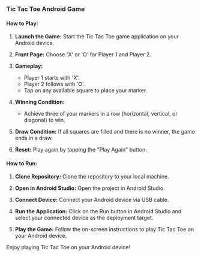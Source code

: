 ### Tic Tac Toe Android Game

#### How to Play:

1. **Launch the Game:** Start the Tic Tac Toe game application on your Android device.
   
2. **Front Page:** Choose 'X' or 'O' for Player 1 and Player 2.

3. **Gameplay:** 
   - Player 1 starts with 'X'.
   - Player 2 follows with 'O'.
   - Tap on any available square to place your marker.
   
4. **Winning Condition:** 
   - Achieve three of your markers in a row (horizontal, vertical, or diagonal) to win.
   
5. **Draw Condition:** If all squares are filled and there is no winner, the game ends in a draw.
   
6. **Reset:** Play again by tapping the "Play Again" button.

#### How to Run:

1. **Clone Repository:** Clone the repository to your local machine.

2. **Open in Android Studio:** Open the project in Android Studio.

3. **Connect Device:** Connect your Android device via USB cable.

4. **Run the Application:** Click on the Run button in Android Studio and select your connected device as the deployment target.

5. **Play the Game:** Follow the on-screen instructions to play Tic Tac Toe on your Android device.

Enjoy playing Tic Tac Toe on your Android device!
